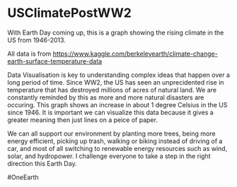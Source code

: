 # USClimatePostWW2
With Earth Day coming up, this is a graph showing the rising climate in the US from 1946-2013.

All data is from https://www.kaggle.com/berkeleyearth/climate-change-earth-surface-temperature-data

Data Visualisation is key to understanding complex ideas that happen over a long period of time. Since WW2, the US has seen an unprecidented rise in temperature that has destroyed millions of acres of natural land. We are constantly reminded by this as more and more natural disasters are occuring. This graph shows an increase in about 1 degree Celsius in the US since 1946. It is important we can visualize this data because it gives a greater meaning then just lines on a peice of paper. 

We can all support our environment by planting more trees, being more energy efficient, picking up trash, walking or biking instead of driving of a car, and most of all switching to renewable energy resources such as wind, solar, and hydropower. I challenge everyone to take a step in the right direction this Earth Day. 

#OneEarth

